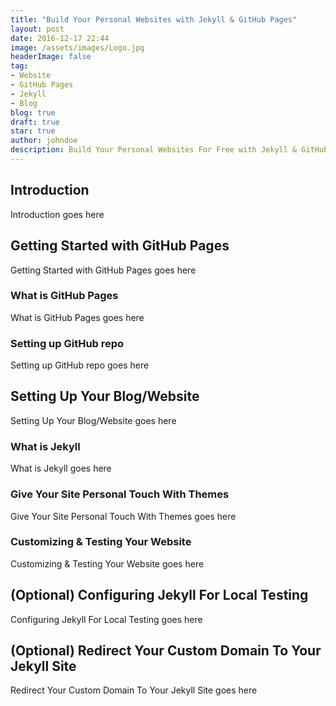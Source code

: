 ```yaml
---
title: "Build Your Personal Websites with Jekyll & GitHub Pages"
layout: post
date: 2016-12-17 22:44
image: /assets/images/Logo.jpg
headerImage: false
tag:
- Website
- GitHub Pages
- Jekyll
- Blog
blog: true
draft: true
star: true
author: johndoe
description: Build Your Personal Websites For Free with Jekyll & GitHub Pages
---
```


## Introduction

Introduction goes here

## Getting Started with GitHub Pages

Getting Started with GitHub Pages goes here

### What is GitHub Pages

What is GitHub Pages goes here

### Setting up GitHub repo

Setting up GitHub repo goes here

## Setting Up Your Blog/Website

Setting Up Your Blog/Website goes here

### What is Jekyll

What is Jekyll goes here

### Give Your Site Personal Touch With Themes

Give Your Site Personal Touch With Themes goes here

### Customizing & Testing Your Website

Customizing & Testing Your Website goes here

## (Optional) Configuring Jekyll For Local Testing

Configuring Jekyll For Local Testing goes here

## (Optional) Redirect Your Custom Domain To Your Jekyll Site 

Redirect Your Custom Domain To Your Jekyll Site goes here